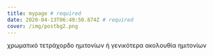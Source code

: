 ```yaml
---
title: mypage # required
date: 2020-04-13T06:49:50.874Z # required
cover: /img/postbg2.png
---
```


χρωματικό τετράχορδο ημιτονίων ή γενικότερα ακολουθία ημιτονίων